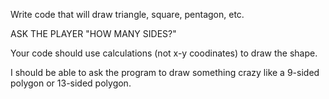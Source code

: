 Write code that will draw triangle, square, pentagon, etc.

ASK THE PLAYER "HOW MANY SIDES?"

Your code should use calculations (not x-y coodinates) to draw the shape.

I should be able to ask the program to draw something crazy like a 9-sided polygon or 13-sided polygon.